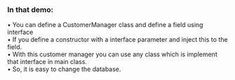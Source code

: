<h3>In that demo:</h3>
•	You can define a CustomerManager class and define a field using interface<br>
• If you define a constructor with a interface parameter and inject this to the field. <br>
•	With this customer manager you can use any class which is implement that interface in main class. <br>
•	So, it is easy to change the database.
